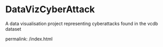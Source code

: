 # DataVizCyberAttack
A data visualisation project representing cyberattacks found in the vcdb dataset


permalink: /index.html
